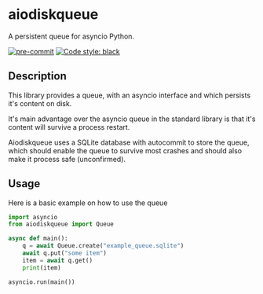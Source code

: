 # aiodiskqueue

A persistent queue for asyncio Python.

[![pre-commit](https://img.shields.io/badge/pre--commit-enabled-brightgreen?logo=pre-commit&logoColor=white)](https://github.com/pre-commit/pre-commit)
[![Code style: black](https://img.shields.io/badge/code%20style-black-000000.svg)](https://github.com/psf/black)

## Description

This library provides a queue, with an asyncio interface and which persists it's content on disk.

It's main advantage over the asyncio queue in the standard library is that it's content will survive a process restart.

Aiodiskqueue uses a SQLite database with autocommit to store the queue, which should enable the queue to survive most crashes and should also make it process safe (unconfirmed).

## Usage

Here is a basic example on how to use the queue

```python
import asyncio
from aiodiskqueue import Queue

async def main():
    q = await Queue.create("example_queue.sqlite")
    await q.put("some item")
    item = await q.get()
    print(item)

asyncio.run(main())

```
